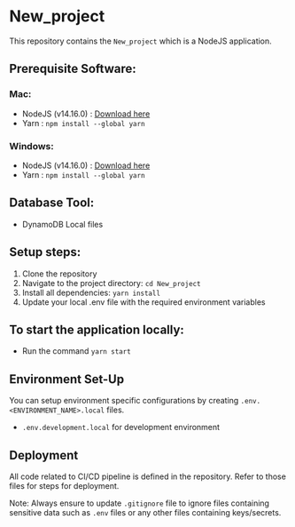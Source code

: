 # New_project

This repository contains the `New_project` which is a NodeJS application.

## Prerequisite Software:

### Mac:
* NodeJS (v14.16.0) : [Download here](https://nodejs.org/en/)
* Yarn : `npm install --global yarn`

### Windows:
* NodeJS (v14.16.0) : [Download here](https://nodejs.org/en/)
* Yarn : `npm install --global yarn`

## Database Tool:
* DynamoDB Local files

## Setup steps:
1. Clone the repository
2. Navigate to the project directory: `cd New_project`
3. Install all dependencies: `yarn install`
4. Update your local .env file with the required environment variables

## To start the application locally:
* Run the command `yarn start`

## Environment Set-Up
You can setup environment specific configurations by creating `.env.<ENVIRONMENT_NAME>.local` files.
- `.env.development.local` for development environment 

## Deployment
All code related to CI/CD pipeline is defined in the repository. Refer to those files for steps for deployment.

Note: Always ensure to update `.gitignore` file to ignore files containing sensitive data such as `.env` files or any other files containing keys/secrets.